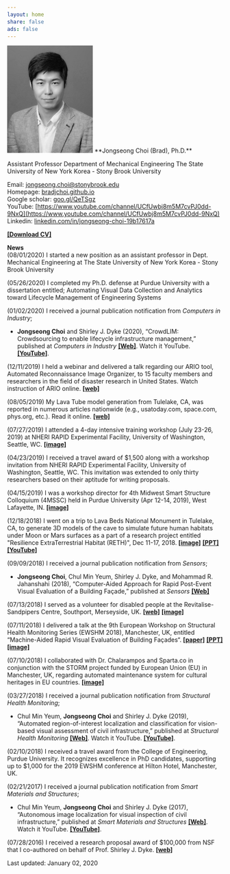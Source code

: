 ```yaml
---
layout: home
share: false
ads: false
---
```

 
<img src="selfie4.jpg" width="200">    
**Jongseong Choi (Brad), Ph.D.**   

Assistant Professor
Department of Mechanical Engineering
The State University of New York Korea - Stony Brook University

Email: jongseong.choi@stonybrook.edu   
Homepage: [bradjchoi.github.io](https://bradjchoi.github.io)    
Google scholar: [goo.gl/QeTSgz](https://goo.gl/QeTSgz)    
YouTube: [https://www.youtube.com/channel/UCfUwbj8m5M7cvPJ0dd-9NxQ](https://www.youtube.com/channel/UCfUwbj8m5M7cvPJ0dd-9NxQ)   
Linkedin: [linkedin.com/in/jongseong-choi-19b17617a](https://www.linkedin.com/in/jongseong-choi-19b17617a)

[**[Download CV]**](https://bradjchoi.github.io/Curriculum_Vitae_JongseongChoi_17July2020.pdf)

**News**  
(08/01/2020) I started a new position as an assistant professor in Dept. Mechanical Engineering at The State University of New York Korea - Stony Brook University

(05/26/2020) I completed my Ph.D. defense at Purdue University with a dissertation entitled;
Automating Visual Data Collection and Analytics toward Lifecycle Management of Engineering Systems

(01/02/2020) I received a journal publication notification from *Computers in Industry*;  
* **Jongseong Choi** and Shirley J. Dyke (2020), “CrowdLIM: Crowdsourcing to enable lifecycle infrastructure management,” published at *Computers in Industry* [**[Web]**](https://doi.org/10.1016/j.compind.2019.103185). Watch it YouTube. [**[YouTube]**](https://www.youtube.com/watch?v=xaHyl8qYd64).
 
(12/11/2019) I held a webinar and delivered a talk regarding our ARIO tool, Automated Reconnaissance Image Organizer, to 15 faculty members and researchers in the field of disaster research in United States. Watch instruction of ARIO online. [**[web]**](https://www.youtube.com/watch?v=aKIj7sRVBv8)   

(08/05/2019) My Lava Tube model generation from Tulelake, CA, was reported in numerous articles nationwide (e.g., usatoday.com, space.com, phys.org, etc.). Read it online. [**[web]**](https://phys.org/news/2019-07-humans-lava-tubes-moon.html)     

(07/27/2019) I attended a 4-day intensive training workshop (July 23-26, 2019) at NHERI RAPID Experimental Facility, University of Washington, Seattle, WC. [**[image]**](https://bradjchoi.github.io/news_NHERI.jpg)

(04/23/2019) I received a travel award of $1,500 along with a workshop invitation from NHERI RAPID Experimental Facility, University of Washington, Seattle, WC. This invitation was extended to only thirty researchers based on their aptitude for writing proposals.

(04/15/2019) I was a workshop director for 4th Midwest Smart Structure Colloquium (4MSSC) held in Purdue University (Apr 12-14, 2019), West Lafayette, IN. [**[image]**](https://bradjchoi.github.io/news_4MSSC.jpg)

(12/18/2018) I went on a trip to Lava Beds National Monument in Tulelake, CA, to generate 3D models of the cave to simulate future human habitats under Moon or Mars surfaces as a part of a research project entitled "Resilience ExtraTerrestrial Habitat (RETH)", Dec 11-17, 2018. [**[image]**](https://bradjchoi.github.io/news_LavaTube.jpg) [**[PPT]**](https://bradjchoi.github.io/news_LavaTube.pdf) [**[YouTube]**](https://youtu.be/3PKLfVCvRDA)

(09/09/2018) I received a journal publication notification from *Sensors*;  
* **Jongseong Choi**, Chul Min Yeum, Shirley J. Dyke, and Mohammad R. Jahanshahi (2018), “Computer-Aided Approach for Rapid Post-Event Visual Evaluation of a Building Façade,” published at *Sensors* [**[Web]**](http://www.mdpi.com/1424-8220/18/9/3017)  

(07/13/2018)  I served as a volunteer for disabled people at the Revitalise-Sandpipers Centre, Southport, Merseyside, UK. [**[web]**](http://revitalise.org.uk/respite-holidays/our-centres/sandpipers/)   [**[image]**](https://bradjchoi.github.io/news_Revitalise.jpg)

(07/11/2018)  I delivered a talk at the 9th European Workshop on Structural Health Monitoring Series (EWSHM 2018), Manchester, UK, entitled “Machine-Aided Rapid Visual Evaluation of Building Façades“. [**[paper]**](https://www.ndt.net/search/docs.php3?showForm=off&id=23205) [**[PPT]**](https://bradjchoi.github.io/news_EWSHM2018_PPT.pdf) [**[image]**](https://bradjchoi.github.io/news_EWSHM2018.jpg)  

(07/10/2018)  I collaborated with Dr. Chalarampos and Sparta.co in conjunction with the STORM project funded by European Union (EU) in Manchester, UK, regarding automated maintenance system for cultural heritages in EU countries. [**[image]**](https://bradjchoi.github.io/news_STORM.jpg)

(03/27/2018) I received a journal publication notification from *Structural Health Monitoring*;  
* Chul Min Yeum, **Jongseong Choi** and Shirley J. Dyke (2019), “Automated region-of-interest localization and classification for vision-based visual assessment of civil infrastructure,” published at *Structural Health Monitoring* [**[Web]**](https://doi-org.ezproxy.lib.purdue.edu/10.1177/1475921718765419). Watch it YouTube. [**[YouTube]**](https://www.youtube.com/watch?v=cFlY8ZWMuJw&t=2s).

(02/10/2018)  I received a travel award from the College of Engineering, Purdue University. It recognizes excellence in PhD candidates, supporting up to $1,000 for the 2019 EWSHM conference at Hilton Hotel, Manchester, UK.

(02/21/2017) I received a journal publication notification from *Smart Materials and Structures*;  
* Chul Min Yeum, **Jongseong Choi** and Shirley J. Dyke (2017), “Autonomous image localization for visual inspection of civil infrastructure,” published at *Smart Materials and Structures* [**[Web]**](https://iopscience.iop.org/article/10.1088/1361-665X/aa510e/meta). Watch it YouTube. [**[YouTube]**](https://www.youtube.com/watch?v=AFQWQYZeG94).

(07/28/2016)  I received a research proposal award of $100,000 from NSF that I co-authored on behalf of Prof. Shirley J. Dyke. [**[web]**](https://www.nsf.gov/awardsearch/showAward?AWD_ID=1645047)   

Last updated: January 02, 2020
